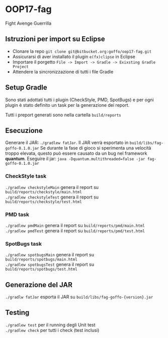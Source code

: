 # OOP17-fag

Fight Avenge Guerrilla

## Istruzioni per import su Eclipse

* Clonare la repo `git clone git@bitbucket.org:goffo/oop17-fag.git`
* Assicurarsi di aver installato il plugin `e(fx)clipse` in Eclipse
* Importare il porgetto `File -> Import -> Gradle -> Exixsting Gradle Project`
* Attendere la sincronizzazione di tutti i file Gradle

## Setup Gradle

Sono stati adottati tutti i plugin (CheckStyle, PMD, SpotBugs) e per ogni plugin
è stato definito un task per la generazione dei report.

Tutti i preport generati sono nella cartella `build/reports`

## Esecuzione

Generare il JAR: `./gradlew fatJar`. Il JAR verrà esportato in `build/libs/fag-goffo-0.1.0.jar`
Se durante la fase di gioco si sperimenta una velocità troppo elevata, questo può essere causato da un bug nel framework
__quantum__. Eseguire il jar: `java -Dquantum.multithreaded=false -jar fag-goffo-0.1.0.jar`

### CheckStyle task

`./gradlew checkstyleMain` genera il report su `build/reports/checkstyle/main.html`  
`./gradlew checkstyleTest` genera il report su `build/reports/checkstyle/test.html`


### PMD task

`./gradlew pmdMain` genera il report su `build/reports/pmd/main.html`  
`./gradlew pmdTest` genera il report su `build/reports/pmd/test.html`

### SpotBugs task

`./gradlew spotbugsMain` genera il report su `build/reports/spotbugs/main.html`  
`./gradlew spotbugsTest` genera il report su `build/reports/spotbugs/test.html`

## Generazione del JAR

`./gradlw fatJar` esporta il JAR su `build/libs/fag-goffo-{version}.jar`

## Testing

`./gradlew test` per il running degli Unit test  
`./gradlew check` per tutti i check (test inclusi)
